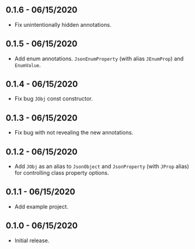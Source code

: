 ## 0.1.6 - 06/15/2020
* Fix unintentionally hidden annotations.

## 0.1.5 - 06/15/2020
* Add enum annotations. `JsonEnumProperty` (with alias `JEnumProp`) and `EnumValue`.

## 0.1.4 - 06/15/2020
* Fix bug `JObj` const constructor.

## 0.1.3 - 06/15/2020
* Fix bug with not revealing the new annotations.

## 0.1.2 - 06/15/2020
* Add `JObj` as an alias to `JsonObject` and `JsonProperty` (with `JProp` alias) for controlling class property options.

## 0.1.1 - 06/15/2020
* Add example project.

## 0.1.0 - 06/15/2020
* Initial release.
